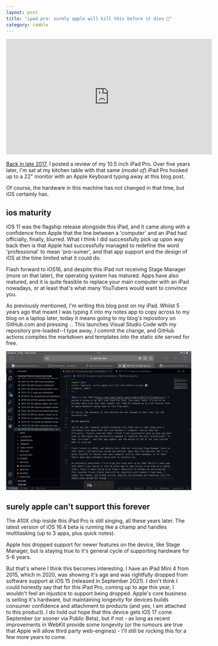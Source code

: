 ```yaml
---
layout: post
title: "ipad pro: surely apple will kill this before it dies 👻"
category: ramble
---
```


<iframe width="560" height="315" src="https://www.youtube.com/embed/VaNslyQe6_s" title="YouTube video player" frameborder="0" allow="accelerometer; autoplay; clipboard-write; encrypted-media; gyroscope; picture-in-picture; web-share" allowfullscreen="0"> </iframe>

[Back in late 2017](https://www.tomwillgoto.space/ramble/2017/12/17/ipad-pro/), I posted a review of my 10.5 inch iPad Pro. Over five years later, I'm sat at my kitchen table with that same (*model of*) iPad Pro hooked up to a 22" monitor with an Apple Keyboard typing away at this blog post.

Of course, the hardware in this machine has not changed in that time, but iOS certainly has.

## ios maturity

iOS 11 was the flagship release alongside this iPad, and it came along with a confidence from Apple that the line between a 'computer' and an iPad had officially, finally, blurred. What I think I did successfully pick up upon way back then is that Apple had successfully managed to redefine the word 'professional' to mean 'pro-sumer', and that app support and the design of iOS at the time limited what it could do.

Flash forward to iOS16, and despite this iPad not receiving Stage Manager (more on that later), the operating system has matured. Apps have also matured, and it is quite feasible to replace your main computer with an iPad nowadays, or at least that's what many YouTubers would want to convince you.

As previously mentioned, I'm writing this blog post on my iPad. Whilst 5 years ago that meant I was typing it into my notes app to copy across to my blog on a laptop later, today it means going to my blog's repository on GitHub.com and pressing `.`. This launches Visual Studio Code with my repository pre-loaded--I type away, I commit the change, and GitHub actions compiles the markdown and templates into the static site served for free.

![A screenshot from my iPad Pro of me writing this blog post in Visual Studio Code, in Safari](/static/images/IMG_0018.png)

## surely apple can't support this forever

The A10X chip inside this iPad Pro is still singing, all these years later. The latest version of iOS 16.4 beta is running like a champ and handles multitasking (up to 3 apps, plus quick notes).

Apple *has* dropped support for newer features on the device, like Stage Manager, but is staying true to it's general cycle of supporting hardware for 5-6 years.

But that's where I think this becomes interesting. I have an iPad Mini 4 from 2015, which in 2020, was showing it's age and was rightfully dropped from software support at iOS 15 (released in September 2021). I don't think I could honestly say that for this iPad Pro, coming up to age this year, I wouldn't feel an injustice to support being dropped. Apple's core business is selling it's hardware, but maintaining longevity for devices builds consumer confidence and attachment to products (and yes, I am attached to this product). I do hold out hope that this device gets iOS 17 come September (or sooner via Public Beta), but if not - as long as recent improvements in WebKit provide some longevity (or the rumours are true that Apple will allow third party web-engines) - I'll still be rocking this for a few more years to come.